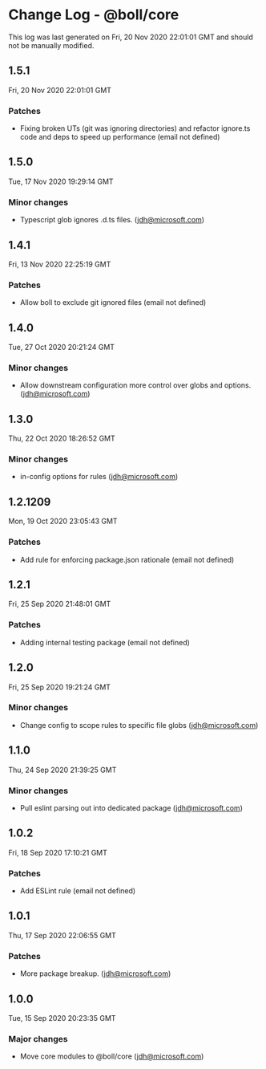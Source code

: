 # Change Log - @boll/core

This log was last generated on Fri, 20 Nov 2020 22:01:01 GMT and should not be manually modified.

<!-- Start content -->

## 1.5.1

Fri, 20 Nov 2020 22:01:01 GMT

### Patches

- Fixing broken UTs (git was ignoring directories) and refactor ignore.ts code and deps to speed up performance (email not defined)

## 1.5.0

Tue, 17 Nov 2020 19:29:14 GMT

### Minor changes

- Typescript glob ignores .d.ts files. (jdh@microsoft.com)

## 1.4.1

Fri, 13 Nov 2020 22:25:19 GMT

### Patches

- Allow boll to exclude git ignored files (email not defined)

## 1.4.0

Tue, 27 Oct 2020 20:21:24 GMT

### Minor changes

- Allow downstream configuration more control over globs and options. (jdh@microsoft.com)

## 1.3.0

Thu, 22 Oct 2020 18:26:52 GMT

### Minor changes

- in-config options for rules (jdh@microsoft.com)

## 1.2.1209

Mon, 19 Oct 2020 23:05:43 GMT

### Patches

- Add rule for enforcing package.json rationale (email not defined)

## 1.2.1

Fri, 25 Sep 2020 21:48:01 GMT

### Patches

- Adding internal testing package (email not defined)

## 1.2.0

Fri, 25 Sep 2020 19:21:24 GMT

### Minor changes

- Change config to scope rules to specific file globs (jdh@microsoft.com)

## 1.1.0

Thu, 24 Sep 2020 21:39:25 GMT

### Minor changes

- Pull eslint parsing out into dedicated package (jdh@microsoft.com)

## 1.0.2

Fri, 18 Sep 2020 17:10:21 GMT

### Patches

- Add ESLint rule (email not defined)

## 1.0.1

Thu, 17 Sep 2020 22:06:55 GMT

### Patches

- More package breakup. (jdh@microsoft.com)

## 1.0.0

Tue, 15 Sep 2020 20:23:35 GMT

### Major changes

- Move core modules to @boll/core (jdh@microsoft.com)
